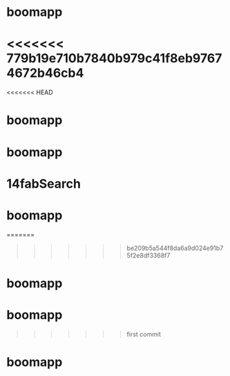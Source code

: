 # boomapp
<<<<<<< 779b19e710b7840b979c41f8eb97674672b46cb4
=======
<<<<<<< HEAD
# boomapp
# boomapp
# 14fabSearch
# boomapp
=======
>>>>>>> be209b5a544f8da6a9d024e91b75f2e8df3368f7
# boomapp
# boomapp
>>>>>>> first commit
# boomapp
